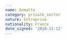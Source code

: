 ```yaml
---
name: Gemalto
category: private_sector
nature: Entreprise
nationality: France
date_signed: '2018-11-12'
---
```

    